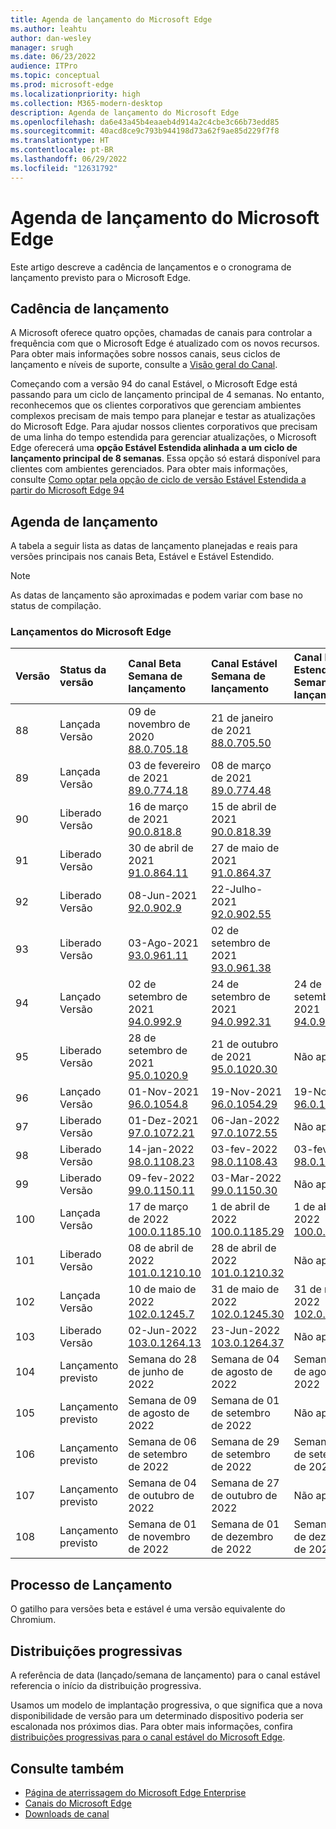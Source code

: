 ```yaml
---
title: Agenda de lançamento do Microsoft Edge
ms.author: leahtu
author: dan-wesley
manager: srugh
ms.date: 06/23/2022
audience: ITPro
ms.topic: conceptual
ms.prod: microsoft-edge
ms.localizationpriority: high
ms.collection: M365-modern-desktop
description: Agenda de lançamento do Microsoft Edge
ms.openlocfilehash: da6e43a45b4eaaeb4d914a2c4cbe3c66b73edd85
ms.sourcegitcommit: 40acd8ce9c793b944198d73a62f9ae85d229f7f8
ms.translationtype: HT
ms.contentlocale: pt-BR
ms.lasthandoff: 06/29/2022
ms.locfileid: "12631792"
---
```

# <a name="microsoft-edge-release-schedule"></a>Agenda de lançamento do Microsoft Edge

Este artigo descreve a cadência de lançamentos e o cronograma de lançamento previsto para o Microsoft Edge.

## <a name="release-cadence"></a>Cadência de lançamento

A Microsoft oferece quatro opções, chamadas de canais para controlar a frequência com que o Microsoft Edge é atualizado com os novos recursos. Para obter mais informações sobre nossos canais, seus ciclos de lançamento e níveis de suporte, consulte a [Visão geral do Canal](./microsoft-edge-channels.md#channel-overview).

Começando com a versão 94 do canal Estável, o Microsoft Edge está passando para um ciclo de lançamento principal de 4 semanas. No entanto, reconhecemos que os clientes corporativos que gerenciam ambientes complexos precisam de mais tempo para planejar e testar as atualizações do Microsoft Edge. Para ajudar nossos clientes corporativos que precisam de uma linha do tempo estendida para gerenciar atualizações, o Microsoft Edge oferecerá uma **opção Estável Estendida alinhada a um ciclo de lançamento principal de 8 semanas**. Essa opção só estará disponível para clientes com ambientes gerenciados. Para obter mais informações, consulte [Como optar pela opção de ciclo de versão Estável Estendida a partir do Microsoft Edge 94](https://blogs.windows.com/msedgedev/2021/07/15/opt-in-extended-stable-release-cycle/)

## <a name="release-schedule"></a>Agenda de lançamento

A tabela a seguir lista as datas de lançamento planejadas e reais para versões principais nos canais Beta, Estável e Estável Estendido.

> [!NOTE]
> As datas de lançamento são aproximadas e podem variar com base no status de compilação.

### <a name="microsoft-edge-releases"></a>Lançamentos do Microsoft Edge

| Versão | Status da versão | Canal Beta<br>Semana de lançamento | Canal Estável<br>Semana de lançamento | Canal Estável Estendido<br>Semana de lançamento |
|:-----|:-----|:-----|:-----|:-----|
| 88 | Lançada<br>Versão | 09 de novembro de 2020<br>[88.0.705.18](/deployedge/microsoft-edge-relnote-archive-beta-channel#version-88070518-december-9) | 21 de janeiro de 2021<br>[88.0.705.50](/deployedge/microsoft-edge-relnote-archive-stable-channel#version-88070550-january-21)|  |
| 89 | Lançada<br>Versão | 03 de fevereiro de 2021<br>[89.0.774.18](/deployedge/microsoft-edge-relnote-archive-beta-channel#version-89077418-february-3) | 08 de março de 2021<br>[89.0.774.48](/deployedge/microsoft-edge-relnote-archive-stable-channel#version-89077448-march-8) |  |
| 90 | Liberado<br>Versão | 16 de março de 2021<br>[90.0.818.8](/deployedge/microsoft-edge-relnote-archive-beta-channel#version-9008188-march-16)  | 15 de abril de 2021<BR>[90.0.818.39](/deployedge/microsoft-edge-relnote-archive-stable-channel#version-90081839-april-15) |  |
| 91 | Liberado<br>Versão | 30 de abril de 2021<br>[91.0.864.11](/deployedge/microsoft-edge-relnote-archive-beta-channel#version-91086411-april-30) | 27 de maio de 2021<BR>[91.0.864.37](/deployedge/microsoft-edge-relnote-archive-stable-channel#version-91086437-may-27) |  |
| 92 | Liberado<br>Versão | 08-Jun-2021<br>[92.0.902.9](/deployedge/microsoft-edge-relnote-archive-beta-channel#version-9209029-june-08) | 22-Julho-2021<BR>[92.0.902.55](/deployedge/microsoft-edge-relnote-archive-stable-channel#version-92090255-july-22) |  |
| 93 | Liberado<br>Versão | 03-Ago-2021<br>[93.0.961.11](/deployedge/microsoft-edge-relnote-beta-channel#version-93096111-August-03) | 02 de setembro de 2021<BR>[93.0.961.38](/deployedge/microsoft-edge-relnote-archive-stable-channel#version-93096138-September-02) |  |
| 94 | Lançado<br>Versão | 02 de setembro de 2021<br>[94.0.992.9](/deployedge/microsoft-edge-relnote-archive-beta-channel#version-9409929-September-02) | 24 de setembro de 2021<BR>[94.0.992.31](/deployedge/microsoft-edge-relnote-archive-stable-channel#version-94099231-September-24) | 24 de setembro de 2021<BR>[94.0.992.31](/deployedge/microsoft-edge-relnote-archive-stable-channel#version-94099231-September-24) |
| 95 | Liberado<br>Versão | 28 de setembro de 2021<br>[95.0.1020.9](/deployedge/microsoft-edge-relnote-archive-beta-channel#version-95010209-September-28) | 21 de outubro de 2021<br>[95.0.1020.30](/deployedge/microsoft-edge-relnote-archive-stable-channel#version-950102030-october-21) | Não aplicável |
| 96 | Lançado<br>Versão  | 01-Nov-2021<br>[96.0.1054.8](/DeployEdge/microsoft-edge-relnote-archive-beta-channel?branch=pr-en-us-1163#version-96010548-november-1) | 19-Nov-2021<br>[96.0.1054.29](/deployedge/microsoft-edge-relnote-archive-stable-channel#version-960105429-november-19) | 19-Nov-2021<br>[96.0.1054.29](/deployedge/microsoft-edge-relnote-archive-stable-channel#version-960105429-november-19) |
| 97 | Liberado<br>Versão | 01-Dez-2021<br>[97.0.1072.21](/deployedge/microsoft-edge-relnote-archive-beta-channel#version-970107221-december-1) | 06-Jan-2022<br>[97.0.1072.55](/deployedge/microsoft-edge-relnote-archive-stable-channel#version-970107255-january-6)| Não aplicável  |
| 98 | Liberado<br>Versão | 14-jan-2022<br>[98.0.1108.23](/deployedge/microsoft-edge-relnote-archive-beta-channel#version-980110823-january-14) | 03-fev-2022<br>[98.0.1108.43](/deployedge/microsoft-edge-relnote-archive-stable-channel?branch=pr-en-us-1449#version-980110843-february-3) | 03-fev-2022<br>[98.0.1108.43](/deployedge/microsoft-edge-relnote-archive-stable-channel?branch=pr-en-us-1449#version-980110843-february-3) |
| 99 | Liberado<br>Versão | 09-fev-2022<br>[99.0.1150.11](/deployedge/microsoft-edge-relnote-archive-beta-channel#version-990115011-february-9) | 03-Mar-2022<br>[99.0.1150.30](/deployedge/microsoft-edge-relnote-archive-stable-channel#version-990115030-march-3) | Não aplicável  |
| 100 | Lançada<br>Versão | 17 de março de 2022<br>[100.0.1185.10](/deployedge/microsoft-edge-relnote-archive-beta-channel#version-1000118510-march-17) | 1 de abril de 2022<br>[100.0.1185.29](/deployedge/microsoft-edge-relnote-archive-stable-channel#version-1000118529-april-1) | 1 de abril de 2022<br>[100.0.1185.29](/deployedge/microsoft-edge-relnote-stable-channel#version-1000118529-april-1) |
| 101 | Liberado<br>Versão | 08 de abril de 2022<br>[101.0.1210.10](/deployedge/microsoft-edge-relnote-archive-beta-channel#version-1010121010-april-8) | 28 de abril de 2022<br>[101.0.1210.32](/deployedge/microsoft-edge-relnote-stable-channel#version-1010121032-april-28) | Não aplicável |
| 102 | Lançada<br>Versão | 10 de maio de 2022<br>[102.0.1245.7](/deployedge/microsoft-edge-relnote-beta-channel#version-102012457-may-10) | 31 de maio de 2022<br>[102.0.1245.30](/deployedge/microsoft-edge-relnote-stable-channel#version-1020124530-may-31) | 31 de maio de 2022<br>[102.0.1245.30](/deployedge/microsoft-edge-relnote-stable-channel#version-1020124530-may-31) |
| 103 | Liberado<br>Versão | 02-Jun-2022<br>[103.0.1264.13](/deployedge/microsoft-edge-relnote-beta-channel#version-1030126413-june-2) | 23-Jun-2022<br>[103.0.1264.37](/deployedge/microsoft-edge-relnote-stable-channel#version-1030126437-june-23) | Não aplicável |
| 104 | Lançamento previsto | Semana do 28 de junho de 2022 | Semana de 04 de agosto de 2022 | Semana de 04 de agosto de 2022 |
| 105 | Lançamento previsto | Semana de 09 de agosto de 2022 | Semana de 01 de setembro de 2022 | Não aplicável |
| 106 | Lançamento previsto | Semana de 06 de setembro de 2022 | Semana de 29 de setembro de 2022 | Semana de 29 de setembro de 2022 |
| 107 | Lançamento previsto | Semana de 04 de outubro de 2022 | Semana de 27 de outubro de 2022 | Não aplicável |
| 108 | Lançamento previsto | Semana de 01 de novembro de 2022 | Semana de 01 de dezembro de 2022 | Semana de 01 de dezembro de 2022 |

## <a name="release-process"></a>Processo de Lançamento

O gatilho para versões beta e estável é uma versão equivalente do Chromium.

## <a name="progressive-rollouts"></a>Distribuições progressivas

A referência de data (lançado/semana de lançamento) para o canal estável referencia o início da distribuição progressiva.

Usamos um modelo de implantação progressiva, o que significa que a nova disponibilidade de versão para um determinado dispositivo poderia ser escalonada nos próximos dias. Para obter mais informações, confira [distribuições progressivas para o canal estável do Microsoft Edge](/deployedge/microsoft-edge-update-progressive-rollout).

## <a name="see-also"></a>Consulte também

- [Página de aterrissagem do Microsoft Edge Enterprise](https://aka.ms/EdgeEnterprise)
- [Canais do Microsoft Edge](/deployedge/microsoft-edge-channels)
- [Downloads de canal](https://www.microsoft.com/edge/business/download)

